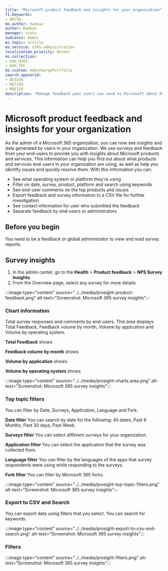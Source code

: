 ```yaml
---
title: "Microsoft product feedback and insights for your organization"
f1.keywords:
- NOCSH
ms.author: Kwekua
author: Kwekua
manager: scotv
audience: Admin
ms.topic: article
ms.service: o365-administration
localization_priority: Normal
ms.collection: 
- Adm_O365
- Adm_TOC
ms.custom: AdminSurgePortfolio
search.appverid:
- BCS160
- MET150
- MOE150
description: "Manage feedback your users can send to Microsoft about Microsoft products."
---
```


# Microsoft product feedback and insights for your organization

As the admin of a Microsoft 365 organization, you can now see insights and data generated by users in your organization. We use surveys and feedback from your end-users to provide you with insights about Microsoft products and services. This information can help you find out about what products and services end-users in your organization are using, as well as help you identify issues and quickly resolve them. With this information you can:

<!--See location of users who have submitted feedback-->
- See what operating system or platform they're using
- Filter on date, survey, product, platform and search using keywords
- See end-user comments on the top products and issues
- Export feedback and survey information to a CSV file for further investigation
- See contact information for user who submitted the feedback
- Separate feedback by end-users or administrators

## Before you begin

You need to be a feedback or global administrator to view and read survey reports.

## Survey insights

1. In the admin center, go to the **Health** > **Product feedback** > **NPS Survey Insights**.
2. From the Overview page, select any survey for more details

:::image type="content" source="../../media/prosight-product-feedback.png" alt-text="Screenshot: Microsoft 365 survey insights":::

### Chart information

Total survey responses and comments by end-users. This area displays Total Feedback, Feedback volume by month, Volume by application and Volume by operating system.

**Total Feedback** shows

**Feedback volume by month** shows

**Volume by application** shows

**Volume by operating system** shows

:::image type="content" source="../../media/prosight-charts area.png" alt-text="Screenshot: Microsoft 365 survey insights":::

### Top topic filters

You can filter by Date, Surveys, Application, Language and Fork.

**Date filter** You can search by date for the following: All dates, Past 6 Months, Past 30 days, Past Week.

**Surveys filter** You can select different surveys for your organization.

**Application filter** You can select the application that the survey was collected from.

**Language filter** You can filter by the languages of the apps that survey respondents were using while responding to the surveys.

**Fork filter** You can filter by Microsoft 365 forks.

:::image type="content" source="../../media/prosight-top-topic-filters.png" alt-text="Screenshot: Microsoft 365 survey insights":::

### Export to CSV and Search

You can export data using filters that you select. You can search for keywords.

:::image type="content" source="../../media/prosight-export-to-csv-and-search.png" alt-text="Screenshot: Microsoft 365 survey insights":::

### Filters

:::image type="content" source="../../media/prosight-filters.png" alt-text="Screenshot: Microsoft 365 survey insights":::
